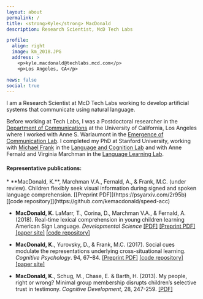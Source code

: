 ```yaml
---
layout: about
permalink: /
title: <strong>Kyle</strong> MacDonald
description: Research Scientist, McD Tech Labs

profile:
  align: right
  image: km_2018.JPG
  address: >
    <p>kyle.macdonald@techlabs.mcd.com</p>
    <p>Los Angeles, CA</p>

news: false
social: true
---
```


I am a Research Scientist at McD Tech Labs working to develop artificial systems
that communicate using natural language. 

Before working at Tech Labs, I was a Postdoctoral researcher in the [Department of Communications](https://comm.ucla.edu/)
at the University of California, Los Angeles where I worked with Anne S. Warlaumont
in the [Emergence of Communication Lab](https://www.annewarlaumont.org/). I completed my PhD
at Stanford University, working with [Michael Frank](https://www.stanford.edu/~mcfrank/) in the
[Language and Cognition Lab](https://langcog.stanford.edu/0) and with Anne Fernald and Virginia Marchman in
the [Language Learning Lab](https://web.stanford.edu/group/langlearninglab/).

<!-- My [research](publications/) aims to understand what makes humans such powerful learners. The guiding hypothesis is that people flexibly adapt their information seeking to leverage rich input available in social learning environments. I use a combination of approaches including eye-tracking, web-based experiments, computational models, and analyses of large-scale, naturalistic datasets.  -->

<h4>Representative publications:</h4>
  * **MacDonald, K.**, Marchman V.A., Fernald, A., & Frank, M.C. (under review). Children flexibly seek visual information during signed and spoken language comprehension. [[Preprint PDF]](https://psyarxiv.com/2r95b) [[code repository]](https://github.com/kemacdonald/speed-acc)
  
  * **MacDonald, K.** LaMarr, T., Corina, D., Marchman V.A., & Fernald, A. (2018). Real-time lexical comprehension in young children learning American Sign Language. *Developmental Science* [[PDF]](https://onlinelibrary.wiley.com/doi/pdf/10.1111/desc.12672) [[Preprint PDF]](https://psyarxiv.com/zht6g/) [[paper site]](https://kemacdonald.github.io/SOL/) [[code repository]](https://github.com/kemacdonald/SOL/")
  
  * **MacDonald, K.**, Yurovsky, D., & Frank, M.C. (2017). Social cues modulate the representations underlying cross-situational learning. *Cognitive Psychology*. 94, 67–84.  [[Preprint PDF]](https://osf.io/f4hp7/) 
[[code repository]](https://github.com/kemacdonald/soc_xsit) [[paper site]](https://kemacdonald.github.io/soc_xsit)

  * **MacDonald, K.**, Schug, M., Chase, E. & Barth, H. (2013). My people, right or wrong? Minimal group membership disrupts children’s selective trust in testimony. *Cognitive Development*, 28, 247-259. [[PDF]](assets_papers/Macdonaldetal-trust_cd_2013.pdf)
